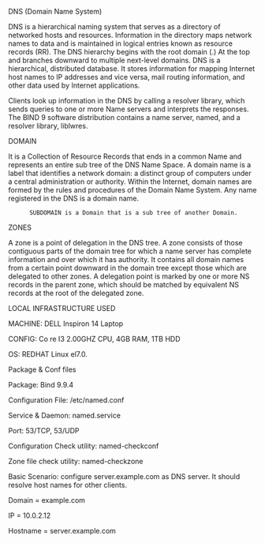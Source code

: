 DNS (Domain Name System)

DNS is a hierarchical naming system that serves as a directory of networked hosts and resources. Information in the directory maps network names to data and is maintained in logical entries known as resource records (RR). The DNS hierarchy begins with the root domain (.) At the top and branches downward to multiple next-level domains. DNS is a hierarchical, distributed database. It stores information for mapping Internet host names to IP addresses and vice versa, mail routing information, and other data used by Internet applications.

Clients look up information in the DNS by calling a resolver library, which sends queries to one or more Name servers and interprets the responses. The BIND 9 software distribution contains a name server, named, and a resolver library, liblwres.







DOMAIN

It is a Collection of Resource Records that ends in a common Name and represents an entire sub tree of the DNS Name Space. A domain name is a label that identifies a network domain: a distinct group of computers under a central administration or authority. Within the Internet, domain names are formed by the rules and procedures of the Domain Name System. Any name registered in the DNS is a domain name.

          SUBDOMAIN is a Domain that is a sub tree of another Domain.








ZONES

A zone is a point of delegation in the DNS tree. A zone consists of those contiguous parts of the domain tree for which a name server has complete information and over which it has authority. It contains all domain names from a certain point downward in the domain tree except those which are delegated to other zones. A delegation point is marked by one or more NS records in the parent zone, which should be matched by equivalent NS records at the root of the delegated zone.




LOCAL INFRASTRUCTURE USED


MACHINE: DELL Inspiron 14   Laptop

CONFIG:  Co re I3 2.00GHZ CPU, 4GB RAM, 1TB HDD

OS:  REDHAT Linux el7.0.










Package & Conf files


Package: Bind 9.9.4

Configuration File:  /etc/named.conf

Service & Daemon: named.service

Port:  53/TCP, 53/UDP

Configuration Check utility: named-checkconf

Zone file check utility: named-checkzone













Basic Scenario: configure server.example.com as DNS server. It should resolve host names for other clients.


Domain = example.com

IP = 10.0.2.12

Hostname = server.example.com 


